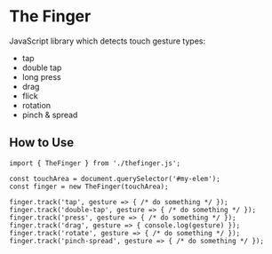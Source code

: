 # The Finger

JavaScript library which detects touch gesture types:
- tap
- double tap
- long press
- drag
- flick
- rotation
- pinch & spread

## How to Use

```
import { TheFinger } from './thefinger.js';

const touchArea = document.querySelector('#my-elem');
const finger = new TheFinger(touchArea);

finger.track('tap', gesture => { /* do something */ });
finger.track('double-tap', gesture => { /* do something */ });
finger.track('press', gesture => { /* do something */ });
finger.track('drag', gesture => { console.log(gesture) });
finger.track('rotate', gesture => { /* do something */ });
finger.track('pinch-spread', gesture => { /* do something */ });
```
